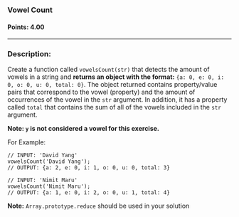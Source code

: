 ### Vowel Count

#### Points: 4.00

<hr>

### Description:

Create a function called `vowelsCount(str)` that detects the amount of vowels in a string and **returns an object with the format:** `{a: 0, e: 0, i: 0, o: 0, u: 0, total: 0}`. The object returned contains property/value pairs that correspond to the vowel (property) and the amount of occurrences of the vowel in the `str` argument. In addition, it has a property called `total` that contains the sum of all of the vowels included in the `str` argument.

**Note: `y` is not considered a vowel for this exercise.**

For Example:

```
// INPUT: 'David Yang'
vowelsCount('David Yang');
// OUTPUT: {a: 2, e: 0, i: 1, o: 0, u: 0, total: 3}
```

```
// INPUT: 'Nimit Maru'
vowelsCount('Nimit Maru');
// OUTPUT: {a: 1, e: 0, i: 2, o: 0, u: 1, total: 4}
```

**Note:** `Array.prototype.reduce` should be used in your solution
